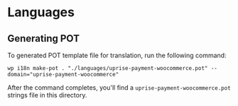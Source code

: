 # Languages

## Generating POT

To generated POT template file for translation, run the following command:

```
wp i18n make-pot . "./languages/uprise-payment-woocommerce.pot" --domain="uprise-payment-woocommerce"
```

After the command completes, you'll find a `uprise-payment-woocommerce.pot` strings file in this directory.
